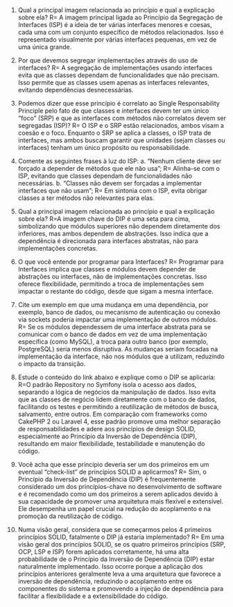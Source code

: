 1. Qual a principal imagem relacionada ao princípio e qual a explicação sobre ela?
R= A imagem principal ligada ao Princípio da Segregação de Interfaces (ISP) é a ideia de ter várias interfaces menores e coesas, cada uma com um conjunto específico de métodos relacionados. Isso é representado visualmente por várias interfaces pequenas, em vez de uma única grande.

2. Por que devemos segregar implementações através do uso de interfaces?
R= A segregação de implementações usando interfaces evita que as classes dependam de funcionalidades que não precisam. Isso permite que as classes usem apenas as interfaces relevantes, evitando dependências desnecessárias.

3. Podemos dizer que esse princípio é correlato ao Single Responsability Principle
pelo fato de que classes e interfaces devem ter um único “foco” (SRP) e que as
interfaces com métodos não correlatos devem ser segregadas (ISP)?
R= O ISP e o SRP estão relacionados, ambos visam a coesão e o foco. Enquanto o SRP se aplica a classes, o ISP trata de interfaces, mas ambos buscam garantir que unidades (sejam classes ou interfaces) tenham um único propósito ou responsabilidade.

4. Comente as seguintes frases à luz do ISP:
a. “Nenhum cliente deve ser forçado a depender de métodos que ele não
usa”;
R= Alinha-se com o ISP, evitando que classes dependam de funcionalidades não necessárias.
b. “Classes não devem ser forçadas a implementar interfaces que não usam”;
R= Em sintonia com o ISP, evita obrigar classes a ter métodos não relevantes para elas.

5. Qual a principal imagem relacionada ao princípio e qual a explicação sobre ela?
R=A imagem chave do DIP é uma seta para cima, simbolizando que módulos superiores não dependem diretamente dos inferiores, mas ambos dependem de abstrações. Isso indica que a dependência é direcionada para interfaces abstratas, não para implementações concretas.

6. O que você entende por programar para Interfaces?
R= Programar para Interfaces implica que classes e módulos devem depender de abstrações ou interfaces, não de implementações concretas. Isso oferece flexibilidade, permitindo a troca de implementações sem impactar o restante do código, desde que sigam a mesma interface.

7. Cite um exemplo em que uma mudança em uma dependência, por exemplo, banco
de dados, ou mecanismo de autenticação ou conexão via sockets poderia impactar
uma implementação de outros módulos.
R= Se os módulos dependessem de uma interface abstrata para se comunicar com o banco de dados em vez de uma implementação específica (como MySQL), a troca para outro banco (por exemplo, PostgreSQL) seria menos disruptiva. As mudanças seriam focadas na implementação da interface, não nos módulos que a utilizam, reduzindo o impacto da transição.

8. Estude o conteúdo do link abaixo e explique como o DIP se aplicaria:
R=O padrão Repository no Symfony isola o acesso aos dados, separando a lógica de negócios da manipulação de dados. Isso evita que as classes de negócio lidem diretamente com o banco de dados, facilitando os testes e permitindo a reutilização de métodos de busca, salvamento, entre outros. Em comparação com frameworks como CakePHP 2 ou Laravel 4, esse padrão promove uma melhor separação de responsabilidades e adere aos princípios de design SOLID, especialmente ao Princípio da Inversão de Dependência (DIP), resultando em maior flexibilidade, testabilidade e manutenção do código.

9. Você acha que esse princípio deveria ser um dos primeiros em um eventual
“check-list” de princípios SOLID a aplicarmos?
R= Sim, o Princípio da Inversão de Dependência (DIP) é frequentemente considerado um dos princípios-chave no desenvolvimento de software e é recomendado como um dos primeiros a serem aplicados devido à sua capacidade de promover uma arquitetura mais flexível e extensível. Ele desempenha um papel crucial na redução do acoplamento e na promoção da reutilização de código.

10. Numa visão geral, considera que se começarmos pelos 4 primeiros princípios
SOLID, fatalmente o DIP já estaria implementado?
R= Em uma visão geral dos princípios SOLID, se os quatro primeiros princípios (SRP, OCP, LSP e ISP) forem aplicados corretamente, há uma alta probabilidade de o Princípio da Inversão de Dependência (DIP) estar naturalmente implementado. Isso ocorre porque a aplicação dos princípios anteriores geralmente leva a uma arquitetura que favorece a inversão de dependência, reduzindo o acoplamento entre os componentes do sistema e promovendo a injeção de dependência para facilitar a flexibilidade e a extensibilidade do código.






